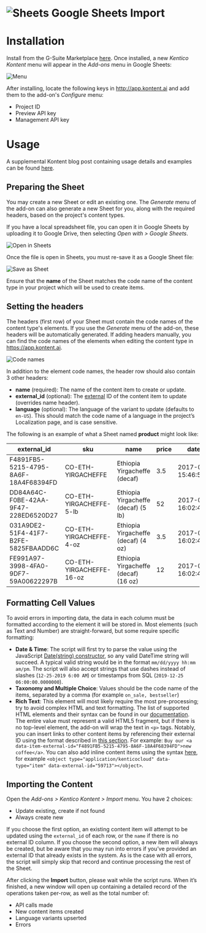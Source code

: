 # ![Sheets](https://www.google.com/images/about/sheets-icon.svg) Google Sheets Import

# Installation
Install from the G-Suite Marketplace [here](https://gsuite.google.com/marketplace/app/kentico_kontent/482429381322). Once installed, a new _Kentico Kontent_ menu will appear in the _Add-ons_ menu in Google Sheets:

![Menu](https://assets-us-01.kc-usercontent.com/4e9bdd7a-2db8-4c33-a13a-0c368ec2f108/d7fc0c90-dfe4-4685-98fe-1f983a58f7c8/sheets-addon-menu.png)

After installing, locate the following keys in http://app.kontent.ai and add them to the add-on's _Configure_ menu:

- Project ID
- Preview API key
- Management API key

# Usage
A supplemental Kontent blog post containing usage details and examples can be found [here](https://kontent.ai/blog/migrating-content-from-spreadsheets).

## Preparing the Sheet
You may create a new Sheet or edit an existing one. The _Generate_ menu of the add-on can also generate a new Sheet for you, along with the required headers, based on the project's content types.

If you have a local spreadsheet file, you can open it in Google Sheets by uploading it to Google Drive, then selecting _Open with > Google Sheets_.

![Open in Sheets](https://assets-us-01.kc-usercontent.com/4e9bdd7a-2db8-4c33-a13a-0c368ec2f108/cb91a697-53dd-41ae-a34d-826eac738ac7/sheets-addon-openwith.png)

Once the file is open in Sheets, you must re-save it as a Google Sheet file:

![Save as Sheet](https://assets-us-01.kc-usercontent.com/4e9bdd7a-2db8-4c33-a13a-0c368ec2f108/b93f6f94-4711-4c9c-94b0-ec3997140d49/sheets-addon-saveas.png)

Ensure that the __name__ of the Sheet matches the code name of the content type in your project which will be used to create items.

## Setting the headers

The headers (first row) of your Sheet must contain the code names of the content type's elements. If you use the _Generate_ menu of the add-on, these headers will be automatically generated. If adding headers manually, you can find the code names of the elements when editing the content type in https://app.kontent.ai.

![Code names](https://assets-us-01.kc-usercontent.com/4e9bdd7a-2db8-4c33-a13a-0c368ec2f108/9ba8baff-41c0-4d04-b536-52b24e25c99d/sheets-addon-type.png)

In addition to the element code names, the header row should also contain 3 other headers:

- __name__ (required): The name of the content item to create or update.
- __external_id__ (optional): The [external](https://docs.kontent.ai/reference/management-api-v2#section/External-IDs-for-imported-content) ID of the content item to update (overrides name header).
- __language__ (optional): The language of the variant to update (defaults to `en-US`). This should match the code name of a language in the project’s Localization page, and is case sensitive.

The following is an example of what a Sheet named __product__ might look like:

 | external_id | sku | name | price |	date_offered |
 | ----------- | --- | ---- | ----- | ------------ |
 | F4891FB5-5215-4795-8A6F-18A4F68394FD |	CO-ETH-YIRGACHEFFE |	Ethiopia Yirgacheffe (decaf) | 3.5 | 2017-01-10 15:46:54.5576119 |
 | DD84A64C-F0BE-42AA-9F47-228ED6520D27 |	CO-ETH-YIRGACHEFFE-5-lb |	Ethiopia Yirgacheffe (decaf) (5 lb) | 52 | 2017-01-10 16:02:44.6796146 |
 | 031A9DE2-51F4-41F7-B2FE-5825FBAADD6C |	CO-ETH-YIRGACHEFFE-4-oz |	Ethiopia Yirgacheffe (decaf) (4 oz) | 3.5 | 2017-01-10 16:02:44.6186085 |
 | FE991A97-3998-4FA0-9DF7-59A00622297B |	CO-ETH-YIRGACHEFFE-16-oz | Ethiopia Yirgacheffe (decaf) (16 oz) | 12 | 2017-01-10 16:02:44.5085975 |
 
## Formatting Cell Values
To avoid errors in importing data, the data in each column must be formatted according to the element it will be stored in. Most elements (such as Text and Number) are straight-forward, but some require specific formatting:

- __Date & Time__: The script will first try to parse the value using the JavaScript [Date(string) constructor](https://developer.mozilla.org/en-US/docs/Web/JavaScript/Reference/Global_Objects/Date), so any valid DateTime string will succeed. A typical valid string would be in the format `mm/dd/yyyy hh:mm am/pm`. The script will also accept strings that use dashes instead of slashes (`12-25-2019 6:00 AM`) or timestamps from SQL (`2019-12-25 06:00:00.0000000`).
- __Taxonomy and Multiple Choice__: Values should be the code name of the items, separated by a comma (for example `on_sale, bestseller`)
- __Rich Text__: This element will most likely require the most pre-processing; try to avoid complex HTML and text formatting. The list of supported HTML elements and their syntax can be found in our [documentation](https://docs.kontent.ai/reference/management-api-v2#section/Rich-text-element/html5-elements-allowed-in-rich-text). The entire value must represent a valid HTML5 fragment, but if there is no top-level element, the add-on will wrap the text in `<p>` tags.
Notably, you can insert links to other content items by referencing their external ID using the format described in [this section](https://docs.kontent.ai/reference/management-api-v2#section/Rich-text-element/links-in-rich-text). For example: `Buy our <a data-item-external-id="F4891FB5-5215-4795-8A6F-18A4F68394FD">new coffee</a>`. You can also add inline content items using the syntax [here](https://docs.kontent.ai/reference/management-api-v2#section/Rich-text-element/content-items-in-rich-text), for example `<object type="application/kenticocloud" data-type="item" data-external-id="59713"></object>`.

## Importing the Content
Open the _Add-ons > Kentico Kontent > Import_ menu. You have 2 choices:

- Update existing, create if not found
- Always create new

If you choose the first option, an existing content item will attempt to be updated using the `external_id` of each row, or the `name` if there is no external ID column. If you choose the second option, a new item will always be created, but be aware that you may run into errors if you’ve provided an external ID that already exists in the system. As is the case with all errors, the script will simply skip that record and continue processing the rest of the Sheet.

After clicking the __Import__ button, please wait while the script runs. When it’s finished, a new window will open up containing a detailed record of the operations taken per-row, as well as the total number of:

- API calls made
- New content items created
- Language variants upserted
- Errors
